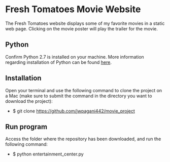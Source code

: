 # Fresh Tomatoes Movie Website
The Fresh Tomatoes website displays some of my favorite movies in a static web page.  Clicking on the movie poster will play the trailer for the movie.

## Python
Confirm Python 2.7 is installed on your machine.  More information regarding installation of Python can be found [here](https://www.python.org/downloads/).


## Installation
Open your terminal and use the following command to clone the project on a Mac (make sure to submit the command in the directory you want to download the project):
  - $ git clone https://github.com/jwpagani442/movie_project

## Run program
Access the folder where the repository has been downloaded, and run the following command:
  - $ python entertainment_center.py




